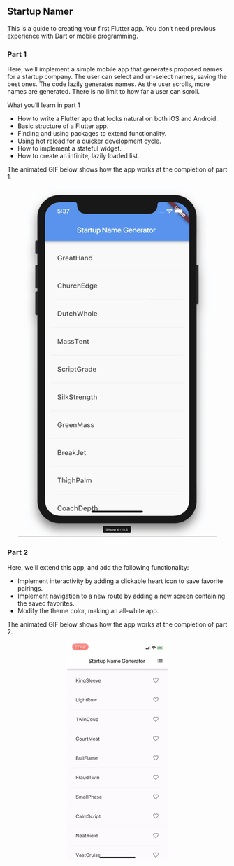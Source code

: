 ## Startup Namer
This is a guide to creating your first Flutter app. You don’t need previous experience with Dart or 
mobile programming.

### Part 1
Here, we’ll implement a simple mobile app that generates proposed names for a startup company. The 
user can select and un-select names, saving the best ones. The code lazily generates names. As the 
user scrolls, more names are generated. There is no limit to how far a user can scroll.

What you’ll learn in part 1
* How to write a Flutter app that looks natural on both iOS and Android.
* Basic structure of a Flutter app.
* Finding and using packages to extend functionality.
* Using hot reload for a quicker development cycle.
* How to implement a stateful widget.
* How to create an infinite, lazily loaded list.

The animated GIF below shows how the app works at the completion of part 1.
<p align="center"> <img src="../../.github/img/part-1.gif" alt="Part 1"> </p>

### Part 2
Here, we'll extend this app, and add the following functionality:

* Implement interactivity by adding a clickable heart icon to save favorite pairings.
* Implement navigation to a new route by adding a new screen containing the saved favorites.
* Modify the theme color, making an all-white app.

The animated GIF below shows how the app works at the completion of part 2.
<p align="center"> <img src="../../.github/img/part-2.gif" alt="Part 2"> </p>